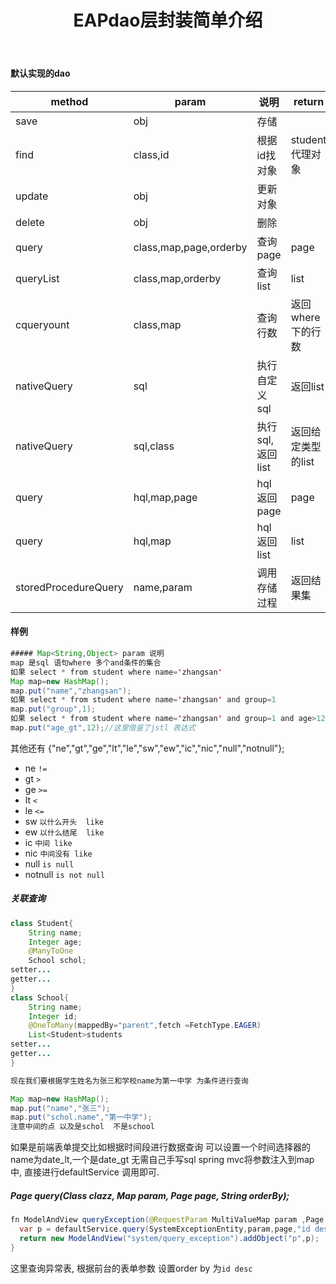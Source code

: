 ﻿---
layout: post
title: EAPdao层封装简单介绍
---

#### 默认实现的dao

|method|param|说明|return|
-------|-----|----|------|
|save|obj|存储||
|find|class,id|根据id找对象|student 代理对象|
|update|obj|更新对象||
|delete|obj|删除||
|query|class,map,page,orderby|查询page|page|
|queryList|class,map,orderby|查询list|list|
|cqueryount|class,map|查询行数|返回where下的行数|
|nativeQuery|sql|执行自定义sql|返回list|
|nativeQuery|sql,class|执行sql,返回list|返回给定类型的list|
|query|hql,map,page|hql返回page|page|
|query|hql,map|hql返回list|list|
|storedProcedureQuery|name,param|调用存储过程|返回结果集|


#### 样例
```java
##### Map<String,Object> param 说明
map 是sql 语句where 多个and条件的集合
如果 select * from student where name='zhangsan'
Map map=new HashMap();
map.put("name","zhangsan");
如果 select * from student where name='zhangsan' and group=1
map.put("group",1);
如果 select * from student where name='zhangsan' and group=1 and age>12
map.put("age_gt",12);//这里借鉴了jstl 表达式 
```
其他还有
{"ne","gt","ge","lt","le","sw","ew","ic","nic","null","notnull"};
* ne  `!=`
* gt    `>`
* ge    `>=`
* lt    `<`
* le    `<=`
* sw      `以什么开头  like`
* ew    `以什么结尾  like`
* ic     `中间 like`
* nic     `中间没有 like`
* null       `is null`
* notnull      `is not null`

##### 关联查询
```java
class Student{
	String name;
	Integer age;
	@ManyToOne
	School schol;
setter...
getter...
}
class School{
	String name;
	Integer id;
	@OneToMany(mappedBy="parent",fetch =FetchType.EAGER)
	List<Student>students
setter...
getter...
}

现在我们要根据学生姓名为张三和学校name为第一中学 为条件进行查询

Map map=new HashMap();
map.put("name","张三");
map.put("schol.name","第一中学");
注意中间的点 以及是schol  不是school
```

如果是前端表单提交比如根据时间段进行数据查询 可以设置一个时间选择器的name为date_lt,一个是date_gt 无需自己手写sql spring mvc将参数注入到map中, 直接进行defaultService 调用即可.

##### <T> Page<T> query(Class<T> clazz, Map param, Page page, String orderBy);

```java
fn ModelAndView queryException(@RequestParam MultiValueMap param ,Page page){
  var p = defaultService.query(SystemExceptionEntity,param,page,"id desc");
  return new ModelAndView("system/query_exception").addObject("p",p);
}
```

这里查询异常表, 根据前台的表单参数 设置order by 为`id desc`
